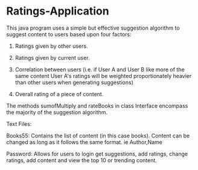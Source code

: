 # Ratings-Application

This java program uses a simple but effective suggestion algorithm to suggest content to users based upon four factors:

  1) Ratings given by other users.
  
  2) Ratings given by current user.
  
  3) Correlation between users (i.e. if User A and User B like more of the same content User A's ratings 
  will be weighted proportionately heavier than other users when generating suggestions)
  
  4) Overall rating of a piece of content.
  
  The methods sumofMultiply and rateBooks in class Interface encompass the majority of the suggestion algorithm.
  
  Text Files:
  
  Books55: Contains the list of content (in this case books). Content can be changed as long as it follows the same format. ie Author,Name
  
  Password: Allows for users to login get suggestions, add ratings, change ratings, add content and view the top 10 or trending content. 
  

  
  
